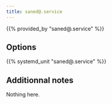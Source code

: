 ```yaml
---
title: saned@.service
---
```


{{% provided_by "saned@.service" %}}

## Options

{{% systemd_unit "saned@.service" %}}

## Additionnal notes

Nothing here.